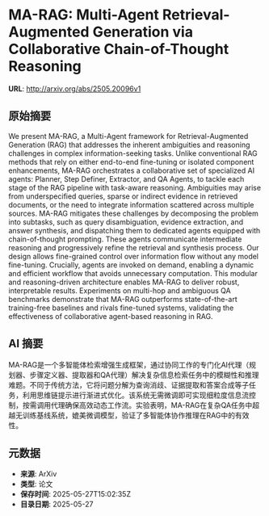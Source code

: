 # MA-RAG: Multi-Agent Retrieval-Augmented Generation via Collaborative Chain-of-Thought Reasoning

**URL**: http://arxiv.org/abs/2505.20096v1

## 原始摘要

We present MA-RAG, a Multi-Agent framework for Retrieval-Augmented Generation
(RAG) that addresses the inherent ambiguities and reasoning challenges in
complex information-seeking tasks. Unlike conventional RAG methods that rely on
either end-to-end fine-tuning or isolated component enhancements, MA-RAG
orchestrates a collaborative set of specialized AI agents: Planner, Step
Definer, Extractor, and QA Agents, to tackle each stage of the RAG pipeline
with task-aware reasoning. Ambiguities may arise from underspecified queries,
sparse or indirect evidence in retrieved documents, or the need to integrate
information scattered across multiple sources. MA-RAG mitigates these
challenges by decomposing the problem into subtasks, such as query
disambiguation, evidence extraction, and answer synthesis, and dispatching them
to dedicated agents equipped with chain-of-thought prompting. These agents
communicate intermediate reasoning and progressively refine the retrieval and
synthesis process. Our design allows fine-grained control over information flow
without any model fine-tuning. Crucially, agents are invoked on demand,
enabling a dynamic and efficient workflow that avoids unnecessary computation.
This modular and reasoning-driven architecture enables MA-RAG to deliver
robust, interpretable results. Experiments on multi-hop and ambiguous QA
benchmarks demonstrate that MA-RAG outperforms state-of-the-art training-free
baselines and rivals fine-tuned systems, validating the effectiveness of
collaborative agent-based reasoning in RAG.


## AI 摘要

MA-RAG是一个多智能体检索增强生成框架，通过协同工作的专门化AI代理（规划器、步骤定义器、提取器和QA代理）解决复杂信息检索任务中的模糊性和推理难题。不同于传统方法，它将问题分解为查询消歧、证据提取和答案合成等子任务，利用思维链提示进行渐进式优化。该系统无需微调即可实现细粒度信息流控制，按需调用代理确保高效动态工作流。实验表明，MA-RAG在复杂QA任务中超越无训练基线系统，媲美微调模型，验证了多智能体协作推理在RAG中的有效性。

## 元数据

- **来源**: ArXiv
- **类型**: 论文
- **保存时间**: 2025-05-27T15:02:35Z
- **目录日期**: 2025-05-27
